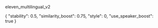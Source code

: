 eleven_multilingual_v2
 
{
  "stability": 0.5,
  "similarity_boost": 0.75,
  "style": 0,
  "use_speaker_boost": true
}